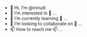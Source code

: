 - 👋 Hi, I’m @inirudi
- 👀 I’m interested in 👀 ...
- 🌱 I’m currently learning 🌱 ...
- 💞️ I’m looking to collaborate on 💞️ ...
- 📫 How to reach me 📫 ...

<!---
inirudi/inirudi is a ✨ special ✨ repository because its `README.md` (this file) appears on your GitHub profile.
You can click the Preview link to take a look at your changes.
--->
